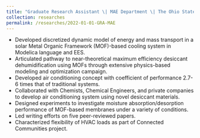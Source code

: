 ```yaml
---
title: "Graduate Research Assistant \| MAE Department \| The Ohio State University \| Spring 2019 – Fall 2019"
collection: researches
permalink: /researches/2022-01-01-GRA-MAE
---
```



* Developed discretized dynamic model of energy and mass transport in a solar Metal Organic Framework
(MOF)-based cooling system in Modelica language and EES.
* Articulated pathway to near-theoretical maximum efficiency desiccant dehumidification using MOFs
through extensive physics-based modeling and optimization campaign.
* Developed air conditioning concept with coefficient of performance 2.7-6 times that of traditional
systems.
* Collaborated with Chemists, Chemical Engineers, and private companies to develop air conditioning
system using novel desiccant materials.
* Designed experiments to investigate moisture absorption/desorption performance of MOF-based
membranes under a variety of conditions.
* Led writing efforts on five peer-reviewed papers.
* Characterized flexibility of HVAC loads as part of Connected Communities project.
